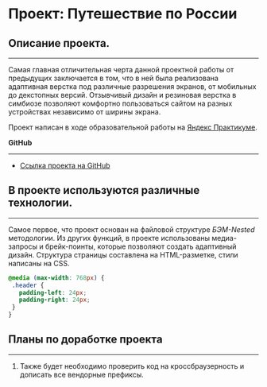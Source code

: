 # Проект: Путешествие по России

## Описание проекта.
------
Самая главная отличительная черта данной проектной работы от предыдущих заключается в том, что в ней была реализована адаптивная верстка под различные разрешения экранов, от мобильных до декстопных версий. Отзывчивый дизайн и резиновая верстка в симбиозе позволяют комфортно пользоваться сайтом на разных устройствах независимо от ширины экрана.

Проект написан в ходе образовательной работы на [Яндекс Практикуме](https://practicum.yandex.ru/).

**GitHub**

------
* [Ссылка проекта на GitHub](https://www.figma.com/file/5S2WSbEFL6awjVWJ0NWL8Q/Sprint-3_-Russia-_-desktop-mobile?node-id=28503%3A0)

## В проекте используются различные технологии.
------
 Самое первое, что проект основан на файловой структуре *БЭМ-Nested* методологии. Из других функций, в проекте использованы медиа-запросы и брейк-поинты, которые позволяют создать адаптивный дизайн. Структура страницы составлена на HTML-разметке, стили написаны на CSS.

 ```css
@media (max-width: 768px) {
  .header {
    padding-left: 24px;
    padding-right: 24px;
  }
}
```
 ## Планы по доработке проекта
------
1. Также будет необходимо проверить код на кроссбраузерность и дописать все вендорные префиксы.
